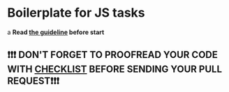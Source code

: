 # Boilerplate for JS tasks
a
**Read [the guideline](https://github.com/mate-academy/js_task-guideline/blob/master/README.md) before start**
## ❗️❗️❗️ DON'T FORGET TO PROOFREAD YOUR CODE WITH [CHECKLIST](https://github.com/mate-academy/js_task-transportation-on-vacation/blob/master/checklist.md) BEFORE SENDING YOUR PULL REQUEST❗️❗️❗️
